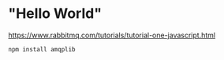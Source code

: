 # "Hello World" #

<https://www.rabbitmq.com/tutorials/tutorial-one-javascript.html>

```shell
npm install amqplib
```

